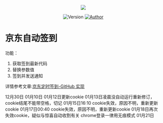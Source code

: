 <p align="center">
    <img src="https://cdn.jsdelivr.net/gh/ruicky/ruicky.github.io/2020/06/05/jd-sign/0.png">
</p>

<p align="center">
    <img alt="Version" src="https://img.shields.io/badge/release-0.0.1-blue"/>
    <a href="https://github.com/ruicky">
        <img alt="Author" src="https://img.shields.io/badge/author-ruicky-blueviolet"/>
    </a>
</p>

# 京东自动签到
功能：
1. 获取签到最新代码
2. 替换参数值
3. 签到并发送通知

详情参考文章:[京东定时签到-GitHub 实现](https://ruicky.me/2020/06/05/jd-sign/)

12月30日
01月10日
01月12日更新cookie
01月13日凌晨没自动运行重新修订，cookie结尾不能带空格，切记
01月15日16:10 cookie失效，原因不明，重新更新cookie
01月17日00:40 cookie失效，原因不明，重新更新cookie
01月18日再次失效cookie，疑似与惊喜自动收割有关
chrome登录一律用无痕模式
01月21日
